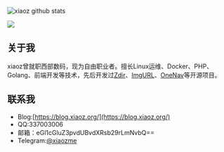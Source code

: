 ![xiaoz github stats](https://github-readme-stats.vercel.app/api?username=helloxz&hide=contribs)

![](https://github-readme-stats.vercel.app/api/top-langs/?username=helloxz)

## 关于我

xiaoz曾就职西部数码，现为自由职业者。擅长Linux运维、Docker、PHP、Golang、前端开发等技术，先后开发过[Zdir](https://www.zdir.pro/zh/)、[ImgURL](https://github.com/helloxz/imgurl)、[OneNav](https://github.com/helloxz/onenav)等开源项目。

## 联系我

* Blog:[https://blog.xiaoz.org/](https://blog.xiaoz.org/)
* QQ:337003006
* 邮箱：eGl1cGluZ3pvdUBvdXRsb29rLmNvbQ==
* Telegram:[@xiaozme](https://t.me/xiaozme)
